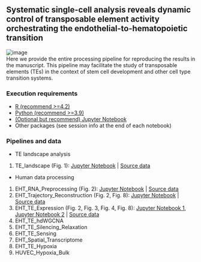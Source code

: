 ## Systematic single-cell analysis reveals dynamic control of transposable element activity orchestrating the endothelial-to-hematopoietic transition
![image](https://bis.zju.edu.cn/hscTE/img/hscTE.jpg)  
Here we provide the entire processing pipeline for reproducing the results in the manuscript. This pipeline may facilitate the study of transposable elements (TEs) in the context of stem cell development and other cell type transition systems.
### Execution requirements
- [R (recommend >=4.2)](https://cran.r-project.org/)
- [Python (recommend >=3.9)](https://www.python.org/)
- [(Optional but recommend) Jupyter Notebook](https://jupyter.org/)
- Other packages (see session info at the end of each notebook)
### Pipelines and data
- TE landscape analysis
1. TE_landscape (Fig. 1): [Jupyter Notebook](https://github.com/ventson/hscTE/blob/main/TE_landscape/TE_landscape.ipynb) | [Source data](https://bis.zju.edu.cn/hscTE/download/TE_landscape.tar.gz)
- Human data processing
1. EHT_RNA_Preprocessing (Fig. 2): [Jupyter Notebook](https://github.com/ventson/hscTE/blob/main/human_data_processing/1_EHT_RNA_Preprocessing/sample_human_agm.ipynb) | [Source data](https://bis.zju.edu.cn/hscTE/download/human_data_processing/1_EHT_RNA_Preprocessing.tar.gz)
2. EHT_Trajectory_Reconstruction (Fig. 2, Fig. 8): [Jupyter Notebook](https://github.com/ventson/hscTE/blob/main/human_data_processing/2_EHT_Trajectory_Reconstruction/sample_human_velocity.ipynb) | [Source data](https://bis.zju.edu.cn/hscTE/download/human_data_processing/2_EHT_Trajectory_Reconstruction.tar.gz)
3. EHT_TE_Expression (Fig. 2, Fig. 3, Fig. 4, Fig. 8): [Jupyter Notebook 1](https://github.com/ventson/hscTE/blob/main/human_data_processing/3_EHT_TE_Expression/sample_human_TE_EHT.ipynb), [Jupyter Notebook 2](https://github.com/ventson/hscTE/blob/main/human_data_processing/3_EHT_TE_Expression/sample_human_TE_AGM.ipynb) | [Source data](https://bis.zju.edu.cn/hscTE/download/human_data_processing/3_EHT_TE_Expression.tar.gz)
4. EHT_TE_hdWGCNA
5. EHT_TE_Silencing_Relaxation
6. EHT_TE_Sensing
7. EHT_Spatial_Transcriptome
8. EHT_TE_Hypoxia
9. HUVEC_Hypoxia_Bulk
